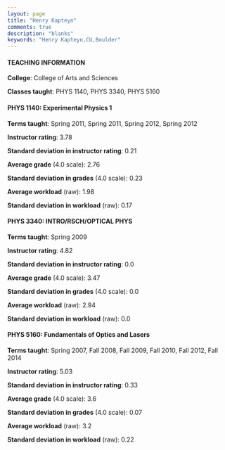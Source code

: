 ```yaml
---
layout: page
title: "Henry Kapteyn" 
comments: true
description: "blanks"
keywords: "Henry Kapteyn,CU,Boulder"
---
```

<head>
<script src="https://ajax.googleapis.com/ajax/libs/jquery/2.1.3/jquery.min.js"></script>
<script src="https://dl.dropboxusercontent.com/s/pc42nxpaw1ea4o9/highcharts.js?dl=0"></script>
<!-- <script src="../assets/js/highcharts.js"></script> -->
<style type="text/css">@font-face {
	font-family: "Bebas Neue";
	src: url(https://www.filehosting.org/file/details/544349/BebasNeue Regular.otf) format("opentype");
	}
	h1.Bebas { 
		font-family: "Bebas Neue", Verdana, Tahoma;
	}
</style>
</head>
	   
#### TEACHING INFORMATION

**College**: College of Arts and Sciences

**Classes taught**: PHYS 1140, PHYS 3340, PHYS 5160

#### PHYS 1140: Experimental Physics 1

**Terms taught**: Spring 2011, Spring 2011, Spring 2012, Spring 2012

**Instructor rating**: 3.78

**Standard deviation in instructor rating**: 0.21

**Average grade** (4.0 scale): 2.76

**Standard deviation in grades** (4.0 scale): 0.23

**Average workload** (raw): 1.98

**Standard deviation in workload** (raw): 0.17

#### PHYS 3340: INTRO/RSCH/OPTICAL PHYS

**Terms taught**: Spring 2009

**Instructor rating**: 4.82

**Standard deviation in instructor rating**: 0.0

**Average grade** (4.0 scale): 3.47

**Standard deviation in grades** (4.0 scale): 0.0

**Average workload** (raw): 2.94

**Standard deviation in workload** (raw): 0.0

#### PHYS 5160: Fundamentals of Optics and Lasers

**Terms taught**: Spring 2007, Fall 2008, Fall 2009, Fall 2010, Fall 2012, Fall 2014

**Instructor rating**: 5.03

**Standard deviation in instructor rating**: 0.33

**Average grade** (4.0 scale): 3.6

**Standard deviation in grades** (4.0 scale): 0.07

**Average workload** (raw): 3.2

**Standard deviation in workload** (raw): 0.22

